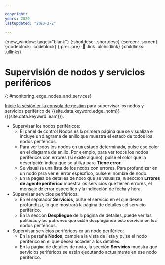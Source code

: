```yaml
---

copyright:
years: 2020
lastupdated: "2020-2-2"

---
```


{:new_window: target="blank"}
{:shortdesc: .shortdesc}
{:screen: .screen}
{:codeblock: .codeblock}
{:pre: .pre}
{:child: .link .ulchildlink}
{:childlinks: .ullinks}

# Supervisión de nodos y servicios periféricos
{: #monitoring_edge_nodes_and_services}

[Inicie la sesión en la consola de gestión](../console/accessing_ui.md) para supervisar los nodos y servicios periférico de {{site.data.keyword.edge_notm}} ({{site.data.keyword.ieam}}).

* Supervisar los nodos periféricos:
  * El panel de control Nodos es la primera página que se visualiza e incluye un diagrama de anillo que muestra el estado de todos los nodos periféricos.
  * Para ver todos los nodos en un estado determinado, pulse ese color en el diagrama de anillo. Por ejemplo, para ver todos los nodos periféricos con errores (si existe alguno), pulse el color que la descripción indica que se utiliza para **Tiene error**.
  * Se visualiza una lista de los nodos con errores. Para profundizar en un nodo para ver el error específico, pulse el nombre de nodo.
  * En la página de detalles de nodo que se visualiza, la sección **Errores de agente periférico** muestra los servicios que tienen errores, el mensaje de error específico y la indicación de fecha y hora.
* Supervisar servicios periféricos:
  * En el separador **Servicios**, pulse el servicio en el que desea profundizar, lo que mostrará la página de detalles del servicio periférico.
  * En la sección **Despliegue** de la página de detalles, puede ver las políticas y los patrones que están desplegando este servicio en los nodos periféricos.
* Supervisar servicios periféricos en un nodo periférico:
  * En la pestaña **Nodos**, cambie a la vista de lista y pulse el nodo periférico en el que desea acceder a los detalles.
  * En la página de detalles de nodo, la sección **Servicios** muestra qué servicios periféricos se están ejecutando actualmente en ese nodo periférico.
